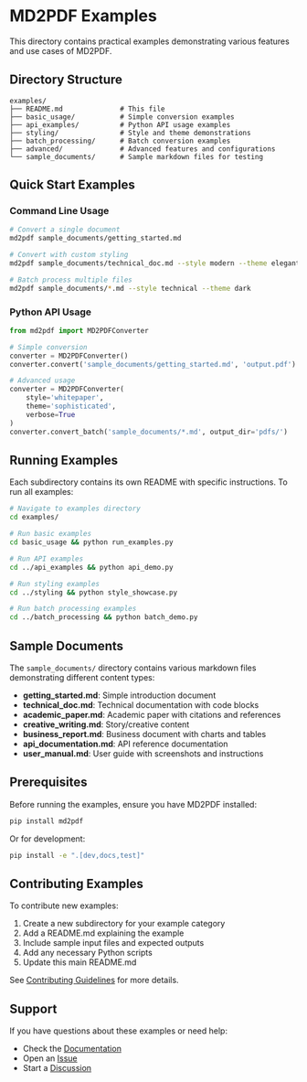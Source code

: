 # MD2PDF Examples

This directory contains practical examples demonstrating various features and use cases of MD2PDF.

## Directory Structure

```
examples/
├── README.md              # This file
├── basic_usage/           # Simple conversion examples
├── api_examples/          # Python API usage examples
├── styling/               # Style and theme demonstrations
├── batch_processing/      # Batch conversion examples
├── advanced/              # Advanced features and configurations
└── sample_documents/      # Sample markdown files for testing
```

## Quick Start Examples

### Command Line Usage

```bash
# Convert a single document
md2pdf sample_documents/getting_started.md

# Convert with custom styling
md2pdf sample_documents/technical_doc.md --style modern --theme elegant

# Batch process multiple files
md2pdf sample_documents/*.md --style technical --theme dark
```

### Python API Usage

```python
from md2pdf import MD2PDFConverter

# Simple conversion
converter = MD2PDFConverter()
converter.convert('sample_documents/getting_started.md', 'output.pdf')

# Advanced usage
converter = MD2PDFConverter(
    style='whitepaper',
    theme='sophisticated',
    verbose=True
)
converter.convert_batch('sample_documents/*.md', output_dir='pdfs/')
```

## Running Examples

Each subdirectory contains its own README with specific instructions. To run all examples:

```bash
# Navigate to examples directory
cd examples/

# Run basic examples
cd basic_usage && python run_examples.py

# Run API examples
cd ../api_examples && python api_demo.py

# Run styling examples
cd ../styling && python style_showcase.py

# Run batch processing examples
cd ../batch_processing && python batch_demo.py
```

## Sample Documents

The `sample_documents/` directory contains various markdown files demonstrating different content types:

- **getting_started.md**: Simple introduction document
- **technical_doc.md**: Technical documentation with code blocks
- **academic_paper.md**: Academic paper with citations and references
- **creative_writing.md**: Story/creative content
- **business_report.md**: Business document with charts and tables
- **api_documentation.md**: API reference documentation
- **user_manual.md**: User guide with screenshots and instructions

## Prerequisites

Before running the examples, ensure you have MD2PDF installed:

```bash
pip install md2pdf
```

Or for development:

```bash
pip install -e ".[dev,docs,test]"
```

## Contributing Examples

To contribute new examples:

1. Create a new subdirectory for your example category
2. Add a README.md explaining the example
3. Include sample input files and expected outputs
4. Add any necessary Python scripts
5. Update this main README.md

See [Contributing Guidelines](../docs/contributing.rst) for more details.

## Support

If you have questions about these examples or need help:

- Check the [Documentation](https://md2pdf.readthedocs.io)
- Open an [Issue](https://github.com/mps-metalmind/md2pdf/issues)
- Start a [Discussion](https://github.com/mps-metalmind/md2pdf/discussions)